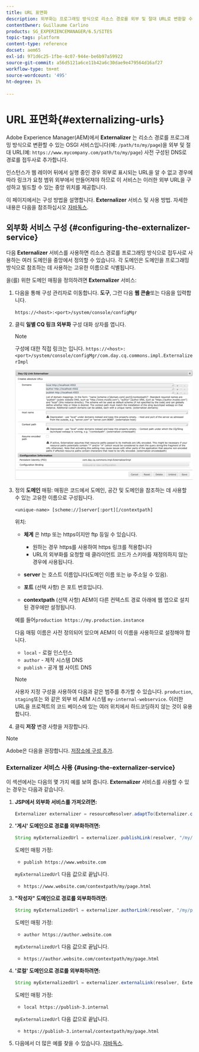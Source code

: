 ```yaml
---
title: URL 표면화
description: 외부화는 프로그래밍 방식으로 리소스 경로를 외부 및 절대 URL로 변환할 수 있는 OSGI 서비스입니다
contentOwner: Guillaume Carlino
products: SG_EXPERIENCEMANAGER/6.5/SITES
topic-tags: platform
content-type: reference
docset: aem65
exl-id: 971d6c25-1fbe-4c07-944e-be6b97a59922
source-git-commit: a56d5121a6ce11b42a6c30dae9e479564d16af27
workflow-type: tm+mt
source-wordcount: '495'
ht-degree: 1%

---
```


# URL 표면화{#externalizing-urls}

Adobe Experience Manager(AEM)에서 **Externalizer** 는 리소스 경로를 프로그래밍 방식으로 변환할 수 있는 OSGI 서비스입니다(예: `/path/to/my/page`)을 외부 및 절대 URL(예: `https://www.mycompany.com/path/to/my/page`) 사전 구성된 DNS로 경로를 접두사로 추가합니다.

인스턴스가 웹 레이어 뒤에서 실행 중인 경우 외부로 표시되는 URL을 알 수 없고 경우에 따라 링크가 요청 범위 외부에서 만들어져야 하므로 이 서비스는 이러한 외부 URL을 구성하고 빌드할 수 있는 중앙 위치를 제공합니다.

이 페이지에서는 구성 방법을 설명합니다. **Externalizer** 서비스 및 사용 방법. 자세한 내용은 다음을 참조하십시오 [자바독스](https://developer.adobe.com/experience-manager/reference-materials/6-5/javadoc/com/day/cq/commons/Externalizer.html).

## 외부화 서비스 구성 {#configuring-the-externalizer-service}

다음 **Externalizer** 서비스를 사용하면 리소스 경로를 프로그래밍 방식으로 접두사로 사용하는 여러 도메인을 중앙에서 정의할 수 있습니다. 각 도메인은 도메인을 프로그래밍 방식으로 참조하는 데 사용하는 고유한 이름으로 식별됩니다.

을(를) 위한 도메인 매핑을 정의하려면 **Externalizer** 서비스:

1. 다음을 통해 구성 관리자로 이동합니다. **도구**, 그런 다음 **웹 콘솔**&#x200B;또는 다음을 입력합니다.

   `https://<host>:<port>/system/console/configMgr`

1. 클릭 **일별 CQ 링크 외부화** 구성 대화 상자를 엽니다.

   >[!NOTE]
   >
   >구성에 대한 직접 링크는 입니다. `https://<host>:<port>/system/console/configMgr/com.day.cq.commons.impl.ExternalizerImpl`

   ![aem-externalizer-01](assets/aem-externalizer-01.png)

1. 정의 **도메인** 매핑: 매핑은 코드에서 도메인, 공간 및 도메인을 참조하는 데 사용할 수 있는 고유한 이름으로 구성됩니다.

   `<unique-name> [scheme://]server[:port][/contextpath]`

   위치:

   * **체계** 은 http 또는 https이지만 ftp 등일 수 있습니다.

      * 원하는 경우 https를 사용하여 https 링크를 적용합니다
      * URL의 외부화를 요청할 때 클라이언트 코드가 스키마를 재정의하지 않는 경우에 사용됩니다.

   * **server** 는 호스트 이름입니다(도메인 이름 또는 ip 주소일 수 있음).
   * **포트** (선택 사항) 은 포트 번호입니다.
   * **contextpath** (선택 사항) AEM이 다른 컨텍스트 경로 아래에 웹 앱으로 설치된 경우에만 설정됩니다.

   예를 들어`production https://my.production.instance`

   다음 매핑 이름은 사전 정의되어 있으며 AEM이 이 이름을 사용하므로 설정해야 합니다.

   * `local` - 로컬 인스턴스
   * `author` - 제작 시스템 DNS
   * `publish` - 공개 웹 사이트 DNS

   >[!NOTE]
   >
   >사용자 지정 구성을 사용하여 다음과 같은 범주를 추가할 수 있습니다. `production`, `staging`또는 와 같은 외부 비 AEM 시스템 `my-internal-webservice`. 이러한 URL을 프로젝트의 코드 베이스에 있는 여러 위치에서 하드코딩하지 않는 것이 유용합니다.

1. 클릭 **저장** 변경 사항을 저장합니다.

>[!NOTE]
>
>Adobe은 다음을 권장합니다. [저장소에 구성 추가](/help/sites-deploying/configuring.md#addinganewconfigurationtotherepository).

### Externalizer 서비스 사용 {#using-the-externalizer-service}

이 섹션에서는 다음의 몇 가지 예를 보여 줍니다. **Externalizer** 서비스를 사용할 수 있는 경우는 다음과 같습니다.

1. **JSP에서 외부화 서비스를 가져오려면:**

   ```java
   Externalizer externalizer = resourceResolver.adaptTo(Externalizer.class);
   ```

1. **&#39;게시&#39; 도메인으로 경로를 외부화하려면:**

   ```java
   String myExternalizedUrl = externalizer.publishLink(resolver, "/my/page") + ".html";
   ```

   도메인 매핑 가정:

   * `publish https://www.website.com`

   `myExternalizedUrl` 다음 값으로 끝납니다.

   * `https://www.website.com/contextpath/my/page.html`

1. **&quot;작성자&quot; 도메인으로 경로를 외부화하려면:**

   ```java
   String myExternalizedUrl = externalizer.authorLink(resolver, "/my/page") + ".html";
   ```

   도메인 매핑 가정:

   * `author https://author.website.com`

   `myExternalizedUrl` 다음 값으로 끝납니다.

   * `https://author.website.com/contextpath/my/page.html`

1. **&#39;로컬&#39; 도메인으로 경로를 외부화하려면:**

   ```java
   String myExternalizedUrl = externalizer.externalLink(resolver, Externalizer.LOCAL, "/my/page") + ".html";
   ```

   도메인 매핑 가정:

   * `local https://publish-3.internal`

   `myExternalizedUrl` 다음 값으로 끝납니다.

   * `https://publish-3.internal/contextpath/my/page.html`

1. 다음에서 더 많은 예를 찾을 수 있습니다. [자바독스](https://developer.adobe.com/experience-manager/reference-materials/6-5/javadoc/com/day/cq/commons/Externalizer.html).
